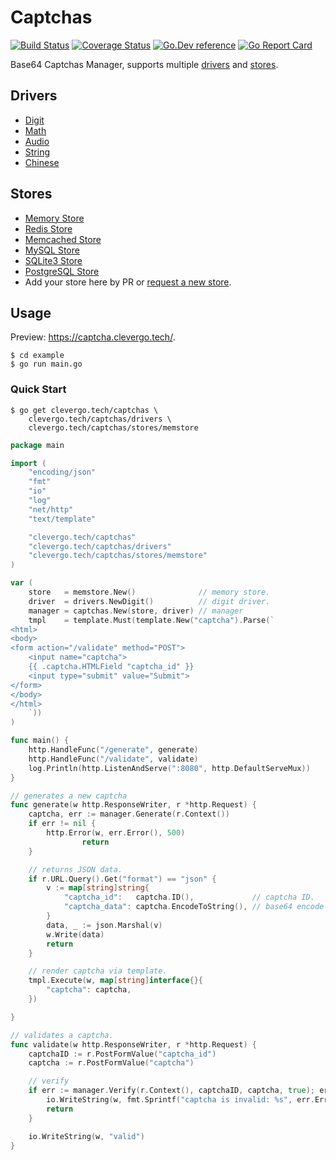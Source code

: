 # Captchas
[![Build Status](https://travis-ci.org/clevergo/captchas.svg?branch=master)](https://travis-ci.org/clevergo/captchas)
[![Coverage Status](https://coveralls.io/repos/github/clevergo/captchas/badge.svg?branch=master)](https://coveralls.io/github/clevergo/captchas?branch=master)
[![Go.Dev reference](https://img.shields.io/badge/go.dev-reference-blue?logo=go&logoColor=white)](https://pkg.go.dev/clevergo.tech/captchas?tab=doc)
[![Go Report Card](https://goreportcard.com/badge/github.com/clevergo/captchas)](https://goreportcard.com/report/github.com/clevergo/captchas)

Base64 Captchas Manager, supports multiple [drivers](#drivers) and [stores](#stores).

## Drivers

- [Digit](drivers#digit)
- [Math](drivers#math)
- [Audio](drivers#audio)
- [String](drivers#string)
- [Chinese](drivers#chinese)

## Stores

- [Memory Store](stores/memstore)
- [Redis Store](stores/redisstore)
- [Memcached Store](stores/memcachedstore)
- [MySQL Store](stores/mysqlstore)
- [SQLite3 Store](stores/sqlite3store)
- [PostgreSQL Store](stores/postgresstore)
- Add your store here by PR or [request a new store](https://github.com/clevergo/captchas/issues/new).

## Usage

Preview: https://captcha.clevergo.tech/.

```shell
$ cd example
$ go run main.go
```

### Quick Start

```shell
$ go get clevergo.tech/captchas \
	clevergo.tech/captchas/drivers \
	clevergo.tech/captchas/stores/memstore
```

```go
package main

import (
	"encoding/json"
	"fmt"
	"io"
	"log"
	"net/http"
	"text/template"

	"clevergo.tech/captchas"
	"clevergo.tech/captchas/drivers"
	"clevergo.tech/captchas/stores/memstore"
)

var (
	store   = memstore.New()              // memory store.
	driver  = drivers.NewDigit()          // digit driver.
	manager = captchas.New(store, driver) // manager
	tmpl    = template.Must(template.New("captcha").Parse(`
<html>
<body>
<form action="/validate" method="POST">
	<input name="captcha">
	{{ .captcha.HTMLField "captcha_id" }}
	<input type="submit" value="Submit">
</form>
</body>
</html>
	`))
)

func main() {
	http.HandleFunc("/generate", generate)
	http.HandleFunc("/validate", validate)
	log.Println(http.ListenAndServe(":8080", http.DefaultServeMux))
}

// generates a new captcha
func generate(w http.ResponseWriter, r *http.Request) {
	captcha, err := manager.Generate(r.Context())
	if err != nil {
		http.Error(w, err.Error(), 500)
                return
	}

	// returns JSON data.
	if r.URL.Query().Get("format") == "json" {
		v := map[string]string{
			"captcha_id":   captcha.ID(),             // captcha ID.
			"captcha_data": captcha.EncodeToString(), // base64 encode string.
		}
		data, _ := json.Marshal(v)
		w.Write(data)
		return
	}

	// render captcha via template.
	tmpl.Execute(w, map[string]interface{}{
		"captcha": captcha,
	})

}

// validates a captcha.
func validate(w http.ResponseWriter, r *http.Request) {
	captchaID := r.PostFormValue("captcha_id")
	captcha := r.PostFormValue("captcha")

	// verify
	if err := manager.Verify(r.Context(), captchaID, captcha, true); err != nil {
		io.WriteString(w, fmt.Sprintf("captcha is invalid: %s", err.Error()))
		return
	}

	io.WriteString(w, "valid")
}
```
